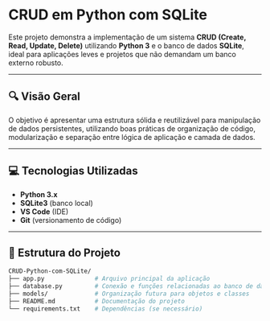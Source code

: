 # CRUD em Python com SQLite

Este projeto demonstra a implementação de um sistema **CRUD (Create, Read, Update, Delete)** utilizando **Python 3** e o banco de dados **SQLite**, ideal para aplicações leves e projetos que não demandam um banco externo robusto.

---

## 🔍 Visão Geral

O objetivo é apresentar uma estrutura sólida e reutilizável para manipulação de dados persistentes, utilizando boas práticas de organização de código, modularização e separação entre lógica de aplicação e camada de dados.

---

## 💻 Tecnologias Utilizadas

- **Python 3.x**
- **SQLite3** (banco local)
- **VS Code** (IDE)
- **Git** (versionamento de código)

---

## 📂 Estrutura do Projeto

```bash
CRUD-Python-com-SQLite/
├── app.py              # Arquivo principal da aplicação
├── database.py         # Conexão e funções relacionadas ao banco de dados
├── models/             # Organização futura para objetos e classes
├── README.md           # Documentação do projeto
└── requirements.txt    # Dependências (se necessário)
